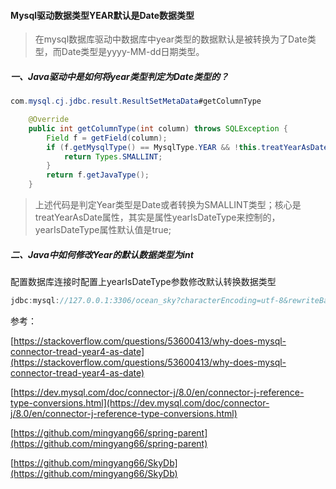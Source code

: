 #### Mysql驱动数据类型YEAR默认是Date数据类型

> 在mysql数据库驱动中数据库中year类型的数据默认是被转换为了Date类型，而Date类型是yyyy-MM-dd日期类型。

##### 一、Java驱动中是如何将year类型判定为Date类型的？

```java
com.mysql.cj.jdbc.result.ResultSetMetaData#getColumnType

    @Override
    public int getColumnType(int column) throws SQLException {
        Field f = getField(column);
        if (f.getMysqlType() == MysqlType.YEAR && !this.treatYearAsDate) {
            return Types.SMALLINT;
        }
        return f.getJavaType();
    }
```

> 上述代码是判定Year类型是Date或者转换为SMALLINT类型；核心是treatYearAsDate属性，其实是属性yearIsDateType来控制的，yearIsDateType属性默认值是true;

##### 二、Java中如何修改Year的默认数据类型为int

配置数据库连接时配置上yearIsDateType参数修改默认转换数据类型

```Java
jdbc:mysql://127.0.0.1:3306/ocean_sky?characterEncoding=utf-8&rewriteBatchedStatements=true&yearIsDateType=false
```

参考：

[https://stackoverflow.com/questions/53600413/why-does-mysql-connector-tread-year4-as-date](https://stackoverflow.com/questions/53600413/why-does-mysql-connector-tread-year4-as-date)

[https://dev.mysql.com/doc/connector-j/8.0/en/connector-j-reference-type-conversions.html](https://dev.mysql.com/doc/connector-j/8.0/en/connector-j-reference-type-conversions.html)

[https://github.com/mingyang66/spring-parent](https://github.com/mingyang66/spring-parent)

[https://github.com/mingyang66/SkyDb](https://github.com/mingyang66/SkyDb)